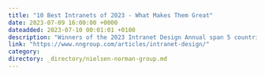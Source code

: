 ```yaml
---
title: "10 Best Intranets of 2023 - What Makes Them Great"
date: 2023-07-09 16:00:00 +0000
dateadded: 2023-07-10 00:01:01 +0100
description: "Winners of the 2023 Intranet Design Annual span 5 countries and 6 industries. Average team sizes were larger this year compared to those of years past, while collaboration with external agencies played a significant role in executing successful intranet redesigns."
link: "https://www.nngroup.com/articles/intranet-design/"
category:
directory: _directory/nielsen-norman-group.md
---
```

